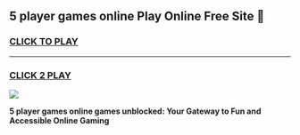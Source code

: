 
## 5 player games online Play Online Free Site 👋
<h3>
<a href="https://download.freeplayer.one?title=5_player_games_online&ref=21F">CLICK TO PLAY</a></h3>
<hr>

<h3>
<a href="https://download.freeplayer.one?title=5_player_games_online&ref=21F">CLICK 2 PLAY</a>
  
</h3>

<a href="https://download.freeplayer.one?title=5_player_games_online&ref=21F"><img src="https://cdnb.artstation.com/p/assets/images/images/032/539/853/original/anto-thomas-button-gif.gif"></a>


**5 player games online games unblocked: Your Gateway to Fun and Accessible Online Gaming**
